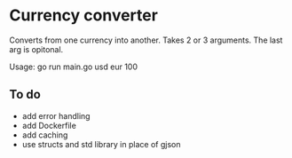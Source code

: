 Currency converter
=======================
Converts from one currency into another. Takes 2 or 3 arguments. The last arg is opitonal. 

Usage: go run main.go usd eur 100

To do
------------
 - add error handling
 - add Dockerfile
 - add caching
 - use structs and std library in place of gjson
